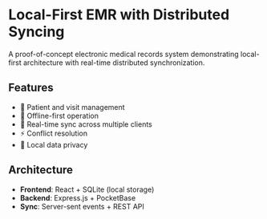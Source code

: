 # Local-First EMR with Distributed Syncing

A proof-of-concept electronic medical records system demonstrating local-first architecture with real-time distributed synchronization.

## Features
- 🏥 Patient and visit management
- 📱 Offline-first operation
- 🔄 Real-time sync across multiple clients
- ⚡ Conflict resolution
- 🔐 Local data privacy

## Architecture
- **Frontend**: React + SQLite (local storage)
- **Backend**: Express.js + PocketBase
- **Sync**: Server-sent events + REST API